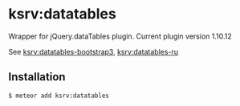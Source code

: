 # ksrv:datatables

Wrapper for jQuery.dataTables plugin.
Current plugin version 1.10.12

See [ksrv:datatables-bootstrap3](https://atmospherejs.com/ksrv/datatables-bootstrap3), [ksrv:datatables-ru](https://atmospherejs.com/ksrv/datatables-ru)

## Installation

```
$ meteor add ksrv:datatables
```


